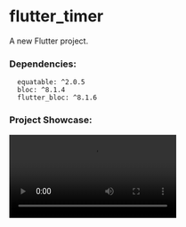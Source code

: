 # flutter_timer

A new Flutter project.

### Dependencies:

```
  equatable: ^2.0.5
  bloc: ^8.1.4
  flutter_bloc: ^8.1.6
```

### Project Showcase:

<video src="https://github.com/AppleStalker/flutter_timer/blob/main/assets/vid.webm" controls="controls" style="max-width: 100%;">
  Your browser does not support the video tag.
</video>
